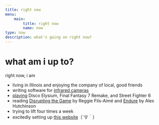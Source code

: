 ```yaml
---
title: right now
menu:
    main:
        title: right now
        name: now
type: now
description: what's going on right now?
---
```


# what am i up to?

right now, i am
* living in Illinois and enjoying the company of local, good friends
* writing software for [infrared cameras](https://www.episensors.us/)
* [playing](https://steamcommunity.com/id/projectg) Disco Elysium, Final Fantasy 7 Remake, and Street Fighter 6
* reading [Disrupting the Game](https://www.amazon.com/Disrupting-Game-Bronx-Top-Nintendo/dp/1400226678) by Reggie Fils-Aimé and [Endure](https://www.amazon.com/Endure-Curiously-Elastic-Limits-Performance/dp/0062499866) by Alex Hutchinson
* trying to lift four times a week
* excitedly setting up [this website](https://gabechutuape.github.io/gooberverse)〔´∇｀〕

 